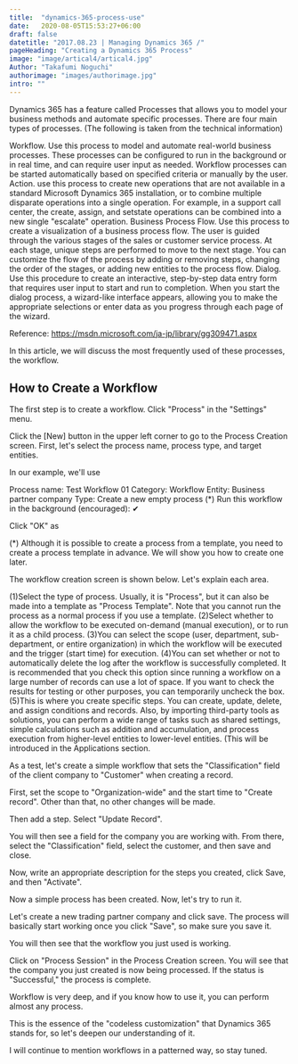 ```yaml
---
title:  "dynamics-365-process-use"
date:   2020-08-05T15:53:27+06:00
draft: false
datetitle: "2017.08.23 | Managing Dynamics 365 /"
pageHeading: "Creating a Dynamics 365 Process"
image: "image/artical4/artical4.jpg"
Author: "Takafumi Noguchi"
authorimage: "images/authorimage.jpg"
intro: ""
---
```

<!-- Intro  -->
Dynamics 365 has a feature called Processes that allows you to model your business methods and automate specific processes. There are four main types of processes. (The following is taken from the technical information)

<!-- Quate Box -->
Workflow. Use this process to model and automate real-world business processes. These processes can be configured to run in the background or in real time, and can require user input as needed. Workflow processes can be started automatically based on specified criteria or manually by the user.
Action. use this process to create new operations that are not available in a standard Microsoft Dynamics 365 installation, or to combine multiple disparate operations into a single operation. For example, in a support call center, the create, assign, and setstate operations can be combined into a new single "escalate" operation.
Business Process Flow. Use this process to create a visualization of a business process flow. The user is guided through the various stages of the sales or customer service process. At each stage, unique steps are performed to move to the next stage. You can customize the flow of the process by adding or removing steps, changing the order of the stages, or adding new entities to the process flow.
Dialog. Use this procedure to create an interactive, step-by-step data entry form that requires user input to start and run to completion. When you start the dialog process, a wizard-like interface appears, allowing you to make the appropriate selections or enter data as you progress through each page of the wizard.


Reference: https://msdn.microsoft.com/ja-jp/library/gg309471.aspx

In this article, we will discuss the most frequently used of these processes, the workflow.

## How to Create a Workflow
The first step is to create a workflow. Click "Process" in the "Settings" menu.
<!-- Image= workflow1.jpg -->

Click the [New] button in the upper left corner to go to the Process Creation screen. First, let's select the process name, process type, and target entities.

In our example, we'll use

Process name: Test Workflow 01
Category: Workflow
Entity: Business partner company
Type: Create a new empty process (*)
Run this workflow in the background (encouraged): ✔

Click "OK" as
<!-- Image= workflow2.jpg -->

(*) Although it is possible to create a process from a template, you need to create a process template in advance. We will show you how to create one later.

The workflow creation screen is shown below. Let's explain each area.
<!-- Image= workflow3.jpg -->

(1)Select the type of process. Usually, it is "Process", but it can also be made into a template as "Process Template". Note that you cannot run the process as a normal process if you use a template.
(2)Select whether to allow the workflow to be executed on-demand (manual execution), or to run it as a child process.
(3)You can select the scope (user, department, sub-department, or entire organization) in which the workflow will be executed and the trigger (start time) for execution.
(4)You can set whether or not to automatically delete the log after the workflow is successfully completed. It is recommended that you check this option since running a workflow on a large number of records can use a lot of space. If you want to check the results for testing or other purposes, you can temporarily uncheck the box.
(5)This is where you create specific steps. You can create, update, delete, and assign conditions and records. Also, by importing third-party tools as solutions, you can perform a wide range of tasks such as shared settings, simple calculations such as addition and accumulation, and process execution from higher-level entities to lower-level entities. (This will be introduced in the Applications section.

As a test, let's create a simple workflow that sets the "Classification" field of the client company to "Customer" when creating a record.

First, set the scope to "Organization-wide" and the start time to "Create record". Other than that, no other changes will be made.
<!-- Image= workflow4.jpg -->

Then add a step. Select "Update Record".
<!-- Image= workflow5.jpg -->

You will then see a field for the company you are working with. From there, select the "Classification" field, select the customer, and then save and close.
<!-- Image= workflow6.jpg -->

Now, write an appropriate description for the steps you created, click Save, and then "Activate".
<!-- Image= workflow7.jpg -->

Now a simple process has been created. Now, let's try to run it.

Let's create a new trading partner company and click save. The process will basically start working once you click "Save", so make sure you save it.
<!-- Image= workflow8.jpg -->

You will then see that the workflow you just used is working.

Click on "Process Session" in the Process Creation screen. You will see that the company you just created is now being processed. If the status is "Successful," the process is complete.
<!-- Image= workflow9.jpg -->

Workflow is very deep, and if you know how to use it, you can perform almost any process.

This is the essence of the "codeless customization" that Dynamics 365 stands for, so let's deepen our understanding of it.

I will continue to mention workflows in a patterned way, so stay tuned.